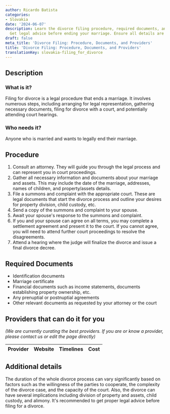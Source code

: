 ```yaml
---
author: Ricardo Batista
categories:
- Slovakia
date: '2024-06-07'
description: Learn the divorce filing procedure, required documents, and providers.
  Get legal advice before ending your marriage. Ensure all details are covered.
draft: false
meta_title: 'Divorce Filing: Procedure, Documents, and Providers'
title: 'Divorce Filing: Procedure, Documents, and Providers'
translationKey: slovakia-filing_for_divorce
---
```



## Description
### What is it?
Filing for divorce is a legal procedure that ends a marriage. It involves numerous steps, including arranging for legal representation, gathering necessary documents, filing for divorce with a court, and potentially attending court hearings.

### Who needs it?
Anyone who is married and wants to legally end their marriage.

## Procedure
1. Consult an attorney. They will guide you through the legal process and can represent you in court proceedings.
2. Gather all necessary information and documents about your marriage and assets. This may include the date of the marriage, addresses, names of children, and property/assets details.
3. File a summons and complaint with the appropriate court. These are legal documents that start the divorce process and outline your desires for property division, child custody, etc.
4. Send a copy of the summons and complaint to your spouse.
5. Await your spouse's response to the summons and complaint.
6. If you and your spouse can agree on all terms, you may complete a settlement agreement and present it to the court. If you cannot agree, you will need to attend further court proceedings to resolve the disagreements.
7. Attend a hearing where the judge will finalize the divorce and issue a final divorce decree.

## Required Documents
- Identification documents
- Marriage certificate
- Financial documents such as income statements, documents establishing property ownership, etc.
- Any prenuptial or postnuptial agreements
- Other relevant documents as requested by your attorney or the court

## Providers that can do it for you

_(We are currently curating the best providers. If you are or know a provider, please contact us or edit the page directly)_

| Provider        |     Website     |     Timelines    |       Cost      |
| --------------- | --------------- |  :-------------: | :-------------: |

## Additional details
 The duration of the whole divorce process can vary significantly based on factors such as the willingness of the parties to cooperate, the complexity of the divorce case, and the capacity of the court.
Also, the divorce can have several implications including division of property and assets, child custody, and alimony. It's recommended to get proper legal advice before filing for a divorce.
